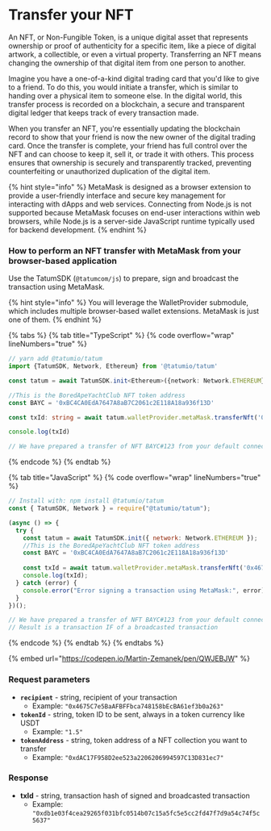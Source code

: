 # Transfer your NFT

An NFT, or Non-Fungible Token, is a unique digital asset that represents ownership or proof of authenticity for a specific item, like a piece of digital artwork, a collectible, or even a virtual property. Transferring an NFT means changing the ownership of that digital item from one person to another.

Imagine you have a one-of-a-kind digital trading card that you'd like to give to a friend. To do this, you would initiate a transfer, which is similar to handing over a physical item to someone else. In the digital world, this transfer process is recorded on a blockchain, a secure and transparent digital ledger that keeps track of every transaction made.

When you transfer an NFT, you're essentially updating the blockchain record to show that your friend is now the new owner of the digital trading card. Once the transfer is complete, your friend has full control over the NFT and can choose to keep it, sell it, or trade it with others. This process ensures that ownership is securely and transparently tracked, preventing counterfeiting or unauthorized duplication of the digital item.

{% hint style="info" %}
MetaMask is designed as a browser extension to provide a user-friendly interface and secure key management for interacting with dApps and web services. Connecting from Node.js is not supported because MetaMask focuses on end-user interactions within web browsers, while Node.js is a server-side JavaScript runtime typically used for backend development.
{% endhint %}

### How to perform an NFT transfer with MetaMask from your browser-based application

Use the TatumSDK (`@tatumcom/js`) to prepare, sign and broadcast the transaction using MetaMask.

{% hint style="info" %}
You will leverage the WalletProvider submodule, which includes multiple browser-based wallet extensions. MetaMask is just one of them.
{% endhint %}

{% tabs %}
{% tab title="TypeScript" %}
{% code overflow="wrap" lineNumbers="true" %}
```typescript
// yarn add @tatumio/tatum
import {TatumSDK, Network, Ethereum} from '@tatumio/tatum'

const tatum = await TatumSDK.init<Ethereum>({network: Network.ETHEREUM})

//This is the BoredApeYachtClub NFT token address
const BAYC = '0xBC4CA0EdA7647A8aB7C2061c2E118A18a936f13D'

const txId: string = await tatum.walletProvider.metaMask.transferNft('0x4675C7e5BaAFBFFbca748158bEcBA61ef3b0a263', '123', BAYC)

console.log(txId)

// We have prepared a transfer of NFT BAYC#123 from your default connected MetaMask account to the recipient - 0x4675C7e5BaAFBFFbca748158bEcBA61ef3b0a263
```
{% endcode %}
{% endtab %}

{% tab title="JavaScript" %}
{% code overflow="wrap" lineNumbers="true" %}
```javascript
// Install with: npm install @tatumio/tatum
const { TatumSDK, Network } = require("@tatumio/tatum");

(async () => {
  try {
    const tatum = await TatumSDK.init({ network: Network.ETHEREUM });
    //This is the BoredApeYachtClub NFT token address
    const BAYC = '0xBC4CA0EdA7647A8aB7C2061c2E118A18a936f13D'
    
    const txId = await tatum.walletProvider.metaMask.transferNft('0x4675C7e5BaAFBFFbca748158bEcBA61ef3b0a263', '123', BAYC);
    console.log(txId);
  } catch (error) {
    console.error("Error signing a transaction using MetaMask:", error);
  }
})();

// We have prepared a transfer of NFT BAYC#123 from your default connected MetaMask account to the recipient - 0x4675C7e5BaAFBFFbca748158bEcBA61ef3b0a263
// Result is a transaction IF of a broadcasted transaction
```
{% endcode %}
{% endtab %}
{% endtabs %}



{% embed url="https://codepen.io/Martin-Zemanek/pen/QWJEBJW" %}

### Request parameters

* **`recipient`** - string, recipient of your transaction
  * Example: `"0x4675C7e5BaAFBFFbca748158bEcBA61ef3b0a263"`
* **`tokenId`** - string, token ID to be sent, always in a token currency like USDT
  * Example: `"1.5"`
* **`tokenAddress`** - string, token address of a NFT collection you want to transfer
  * Example: `"0xdAC17F958D2ee523a2206206994597C13D831ec7"`

### Response

* **txId** - string, transaction hash of signed and broadcasted transaction
  * Example: `"0xdb1e03f4cea29265f031bfc0514b07c15a5fc5e5cc2fd47f7d9a54c74f5c5637"`
